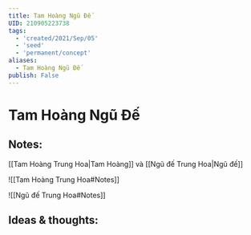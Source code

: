 ```yaml
---
title: Tam Hoàng Ngũ Đế
UID: 210905223738
tags:
  - 'created/2021/Sep/05'
  - 'seed'
  - 'permanent/concept'
aliases:
  - Tam Hoàng Ngũ Đế
publish: False
---
```

# Tam Hoàng Ngũ Đế

## Notes:
[[Tam Hoàng Trung Hoa|Tam Hoàng]] và [[Ngũ đế Trung Hoa|Ngũ đế]]

![[Tam Hoàng Trung Hoa#Notes]]

![[Ngũ đế Trung Hoa#Notes]]

## Ideas & thoughts:
